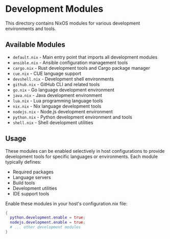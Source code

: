 # Development Modules

This directory contains NixOS modules for various development environments and tools.

## Available Modules

- `default.nix` - Main entry point that imports all development modules
- `ansible.nix` - Ansible configuration management tools
- `cargo.nix` - Rust development tools and Cargo package manager
- `cue.nix` - CUE language support
- `devshell.nix` - Development shell environments
- `github.nix` - GitHub CLI and related tools
- `go.nix` - Go language development environment
- `java.nix` - Java development environment
- `lua.nix` - Lua programming language tools
- `nix.nix` - Nix language development tools
- `nodejs.nix` - Node.js development environment
- `python.nix` - Python development environment and tools
- `shell.nix` - Shell development utilities

## Usage

These modules can be enabled selectively in host configurations to provide development tools for specific languages or environments. Each module typically defines:

- Required packages
- Language servers
- Build tools
- Development utilities
- IDE support tools

Enable these modules in your host's configuration.nix file:

```nix
{
  python.development.enable = true;
  nodejs.development.enable = true;
  # ... other development modules
}
```
